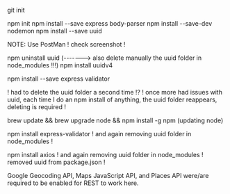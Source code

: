 git init

npm init
npm install --save express body-parser
npm install --save-dev nodemon
npm install --save uuid

NOTE: Use PostMan ! check screenshot !

npm uninstall uuid                               (------->   also delete manually the uuid folder in node_modules !!!)
npm install uuidv4

npm install --save express validator

! had to delete the uuid folder a second time !?
! once more had issues with uuid, each time I do an npm install of anything, the uuid folder reappears, deleting is required !

brew update && brew upgrade node && npm install -g npm   (updating node)

npm install express-validator
! and again removing uuid folder in node_modules !

npm install axios
! and again removing uuid folder in node_modules ! removed uuid from package.json !

Google Geocoding API, Maps JavaScript API, and Places API were/are required to be enabled for REST to work here.